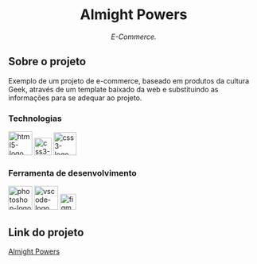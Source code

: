 <h1 align="center">Almight Powers</h1>
<p align="center"><i>E-Commerce.</i></p>


##  Sobre o projeto

Exemplo de um projeto de e-commerce, baseado em produtos da cultura Geek, através de um template baixado da web e substituindo as informações para se adequar ao projeto.

### Technologias
<p display="inline-block">
  <img width="48" src="https://upload.wikimedia.org/wikipedia/commons/6/61/HTML5_logo_and_wordmark.svg" alt="html5-logo"/>
  <img width="35" src="https://upload.wikimedia.org/wikipedia/commons/d/d5/CSS3_logo_and_wordmark.svg" alt="css3-logo"/>
  <img width="46" src="https://upload.wikimedia.org/wikipedia/commons/b/ba/Javascript_badge.svg" alt="css3-logo"/>
</p>
                                                                                                  
### Ferramenta de desenvolvimento

<p display="inline-block">
  <img width="48" src="https://upload.wikimedia.org/wikipedia/commons/a/af/Adobe_Photoshop_CC_icon.svg" alt="photoshop-logo"/>
  <img width="48" src="https://upload.wikimedia.org/wikipedia/commons/thumb/9/9a/Visual_Studio_Code_1.35_icon.svg/2048px-Visual_Studio_Code_1.35_icon.svg.png" alt="vscode-logo"/>
  <img width="32" src="https://upload.wikimedia.org/wikipedia/commons/3/33/Figma-logo.svg" alt="figma-logo"/>
</p>


## Link do projeto
[Almight Powers](https://marcelo-d2.github.io/almighty_powers/)
